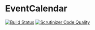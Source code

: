 

# EventCalendar

[![Build Status](https://travis-ci.org/Hannesalm/EventCalendar.svg?branch=master)](https://travis-ci.org/Hannesalm/EventCalendar)
[![Scrutinizer Code Quality](https://scrutinizer-ci.com/g/Hannesalm/EventCalendar/badges/quality-score.png?b=master)](https://scrutinizer-ci.com/g/Hannesalm/EventCalendar/?branch=master)
